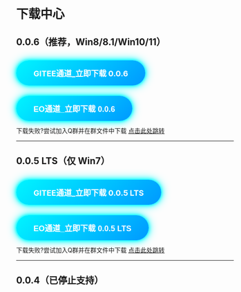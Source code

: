 # 下载中心

<style>
@keyframes neon{0%{box-shadow:0 0 5px #0ff,0 0 10px #0ff,0 0 20px #0ff}50%{box-shadow:0 0 10px #0ff,0 0 20px #0ff,0 0 40px #0ff}100%{box-shadow:0 0 5px #0ff,0 0 10px #0ff,0 0 20px #0ff}}
.btn-dl{display:inline-block;margin:12px 0;padding:16px 40px;font-size:18px;font-weight:700;color:#fff;background:linear-gradient(135deg,#00f5ff 0%,#0099ff 100%);border:none;border-radius:50px;text-decoration:none;animation:neon 2s infinite;transition:transform .3s}
.btn-dl:hover{transform:scale(1.05)}
</style>

## 0.0.6（推荐，Win8/8.1/Win10/11）
<a class="btn-dl" href="https://gitee.com/linfon18/minecraft-connect-tool-api/raw/master/006/Latest.exe">GITEE通道_立即下载 0.0.6</a><br>
<button class="btn-dl" onclick="!function(){var d=document.createElement('div');d.style.cssText='position:fixed;inset:0;background:rgba(0,0,0,.45);display:flex;align-items:center;justify-content:center;z-index:9999';d.innerHTML='<div style=background:#fff;border-radius:8px;min-width:360px;padding:24px;font-family:Segoe UI,system-ui,sans-serif;box-shadow:0 8px 30px rgba(0,0,0,.12)><h3 style=margin:0 0 16px;font-size:18px>版本提示</h3><p style=margin:0 0 24px>当前通道的版本可能不是最新版本，下载后请手动检查是否有更新。</p><div style=text-align:right><button class=btn-dl style=margin-right:12px;background:#888 onclick=this.parentElement.parentElement.parentElement.remove()>算了</button><button class=btn-dl onclick=window.open(&quot;https://mczlf.loft.games/API/006/Latest.exe&quot;,&quot;_blank&quot;);this.parentElement.parentElement.parentElement.remove()>是，前往检查</button></div></div>';document.body.appendChild(d)}()">EO通道_立即下载 0.0.6</button><br>
下载失败?尝试加入Q群并在群文件中下载 <a href="/quick-start/gethelp">点击此处跳转</a>

---

## 0.0.5 LTS（仅 Win7）
<a class="btn-dl" href="https://gitee.com/linfon18/minecraft-connect-tool-api/raw/master/005/Latest.exe">GITEE通道_立即下载 0.0.5 LTS</a><br>
<button class="btn-dl" onclick="!function(){var d=document.createElement('div');d.style.cssText='position:fixed;inset:0;background:rgba(0,0,0,.45);display:flex;align-items:center;justify-content:center;z-index:9999';d.innerHTML='<div style=background:#fff;border-radius:8px;min-width:360px;padding:24px;font-family:Segoe UI,system-ui,sans-serif;box-shadow:0 8px 30px rgba(0,0,0,.12)><h3 style=margin:0 0 16px;font-size:18px>版本提示</h3><p style=margin:0 0 24px>当前通道的版本可能不是最新版本，下载后请手动检查是否有更新。</p><div style=text-align:right><button class=btn-dl style=margin-right:12px;background:#888 onclick=this.parentElement.parentElement.parentElement.remove()>算了</button><button class=btn-dl onclick=window.open(&quot;https://mczlf.loft.games/API/005/Latest.exe&quot;,&quot;_blank&quot;);this.parentElement.parentElement.parentElement.remove()>是，前往检查</button></div></div>';document.body.appendChild(d)}()">EO通道_立即下载 0.0.5 LTS</button><br>
下载失败?尝试加入Q群并在群文件中下载 <a href="/quick-start/gethelp">点击此处跳转</a>

---

## 0.0.4（已停止支持）

